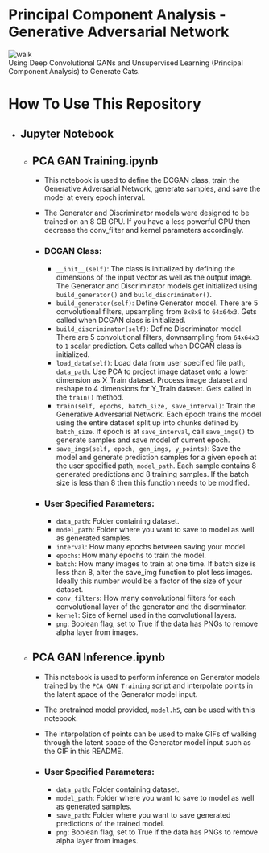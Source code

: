 # Principal Component Analysis - Generative Adversarial Network
![walk](https://thumbs.gfycat.com/OffbeatImpracticalCirriped-size_restricted.gif)
</br>
Using Deep Convolutional GANs and Unsupervised Learning (Principal Component Analysis) to Generate Cats.

# How To Use This Repository
* ## Jupyter Notebook
  * ## PCA GAN Training.ipynb
    * This notebook is used to define the DCGAN class, train the Generative Adversarial Network, generate samples, and save the model at every epoch interval.
    * The Generator and Discriminator models were designed to be trained on an 8 GB GPU. If you have a less powerful GPU then decrease the conv_filter and kernel parameters accordingly.
    
    * ### DCGAN Class:
        * ```__init__(self)```: The class is initialized by defining the dimensions of the input vector as well as the output image. The Generator and Discriminator models get initialized using ```build_generator()``` and ```build_discriminator()```.
        * ```build_generator(self)```: Define Generator model. There are 5 convolutional filters, upsampling from ```8x8x8``` to ```64x64x3```. Gets called when DCGAN class is initialized.
        * ```build_discriminator(self)```: Define Discriminator model. There are 5 convolutional filters, downsampling from ```64x64x3``` to ```1``` scalar prediction. Gets called when DCGAN class is initialized.
        * ```load_data(self)```: Load data from user specified file path, ```data_path```. Use PCA to project image dataset onto a lower dimension as X_Train dataset. Process image dataset and reshape to 4 dimensions for Y_Train dataset. Gets called in the ```train()``` method.
        * ```train(self, epochs, batch_size, save_interval)```: Train the Generative Adversarial Network. Each epoch trains the model using the entire dataset split up into chunks defined by ```batch_size```. If epoch is at ```save_interval```, call ```save_imgs()``` to generate samples and save model of current epoch.
        * ```save_imgs(self, epoch, gen_imgs, y_points)```: Save the model and generate prediction samples for a given epoch at the user specified path, ```model_path```. Each sample contains 8 generated predictions and 8 training samples. If the batch size is less than 8 then this function needs to be modified.
    
    * ### User Specified Parameters:
        * ```data_path```: Folder containing dataset.
        * ```model_path```: Folder where you want to save to model as well as generated samples.
        * ```interval```: How many epochs between saving your model.
        * ```epochs```: How many epochs to train the model.
        * ```batch```: How many images to train at one time. If batch size is less than 8, alter the save_img function to plot less images. Ideally this number would be a factor of the size of your dataset.
        * ```conv_filters```: How many convolutional filters for each convolutional layer of the generator and the discrminator.
        * ```kernel```: Size of kernel used in the convolutional layers.
        * ```png```: Boolean flag, set to True if the data has PNGs to remove alpha layer from images.
    
  * ## PCA GAN Inference.ipynb
    * This notebook is used to perform inference on Generator models trained by the ```PCA GAN Training``` script and interpolate points in the latent space of the Generator model input.
    * The pretrained model provided, ```model.h5```, can be used with this notebook.
    * The interpolation of points can be used to make GIFs of walking through the latent space of the Generator model input such as the GIF in this README.
    
    * ### User Specified Parameters:
        * ```data_path```: Folder containing dataset.
        * ```model_path```: Folder where you want to save to model as well as generated samples.
        * ```save_path```: Folder where you want to save generated predictions of the trained model.
        * ```png```: Boolean flag, set to True if the data has PNGs to remove alpha layer from images.
        
